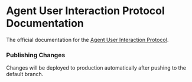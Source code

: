 # Agent User Interaction Protocol Documentation

The official documentation for the [Agent User Interaction Protocol](https://ag-ui.com).

### Publishing Changes

Changes will be deployed to production automatically after pushing to the default branch.
